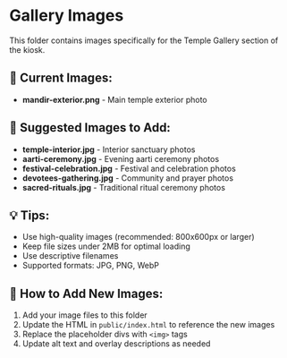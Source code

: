 # Gallery Images

This folder contains images specifically for the Temple Gallery section of the kiosk.

## 📁 Current Images:
- **mandir-exterior.png** - Main temple exterior photo

## 📸 Suggested Images to Add:
- **temple-interior.jpg** - Interior sanctuary photos
- **aarti-ceremony.jpg** - Evening aarti ceremony photos
- **festival-celebration.jpg** - Festival and celebration photos
- **devotees-gathering.jpg** - Community and prayer photos
- **sacred-rituals.jpg** - Traditional ritual ceremony photos

## 💡 Tips:
- Use high-quality images (recommended: 800x600px or larger)
- Keep file sizes under 2MB for optimal loading
- Use descriptive filenames
- Supported formats: JPG, PNG, WebP

## 🔄 How to Add New Images:
1. Add your image files to this folder
2. Update the HTML in `public/index.html` to reference the new images
3. Replace the placeholder divs with `<img>` tags
4. Update alt text and overlay descriptions as needed
